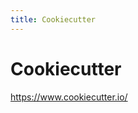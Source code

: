 ```yaml
---
title: Cookiecutter
---
```



# Cookiecutter

<https://www.cookiecutter.io/>


<!--
https://cookiecutter.readthedocs.io/en/1.7.3/first_steps.html
-->

<!-- END -->
